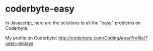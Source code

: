 # coderbyte-easy


In Javascript, here are the solutions to all the "easy" problems on Coderbyte.

My profile on Coderbyte:
http://coderbyte.com/CodingArea/Profile/?user=jaybays

